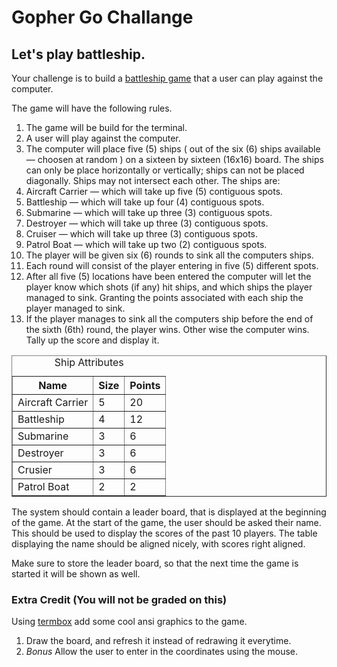 # Gopher Go Challange

## Let's play battleship.

Your challenge is to build a [battleship game][wiki_page] that a user can play against the computer.

The game will have the following rules.

1. The game will be build for the terminal.
2. A user will play against the computer. 
3. The computer will place five (5) ships ( out of the six (6) ships available — choosen at random ) on a sixteen by sixteen (16x16) board. The ships can only be place horizontally or vertically; ships can not be placed diagonally. Ships may not intersect each other. 
The ships are:
  1. Aircraft Carrier — which will take up five  (5) contiguous spots.
  2. Battleship       — which will take up four  (4) contiguous spots.
  3. Submarine        — which will take up three (3) contiguous spots.
  4. Destroyer        — which will take up three (3) contiguous spots.
  5. Cruiser          — which will take up three (3) contiguous spots.
  6. Patrol Boat      — which will take up two   (2) contiguous spots.
4. The player will be given six (6) rounds to sink all the computers ships.
  1. Each round will consist of the player entering in five (5) different spots.
  2. After all five (5) locations have been entered the computer will let the player know which shots (if any) hit ships, and which ships the player managed to sink. Granting the points associated with each ship the player managed to sink.
5. If the player manages to sink all the computers ship before the end of the sixth (6th) round, the player wins. Other wise the computer wins. Tally up the score and display it.

<table border=1 cellpadding=2>
<caption>Ship Attributes</caption>
<tr><th>Name</th><th>Size</th><th>Points</th></tr>
<tr><td>Aircraft Carrier</td><td>5</td><td>20</td></tr>
<tr><td>Battleship</td><td>4</td><td>12</td></tr>
<tr><td>Submarine</td><td>3</td><td>6</td></tr>
<tr><td>Destroyer</td><td>3</td><td>6</td></tr>
<tr><td>Crusier</td><td>3</td><td>6</td></tr>
<tr><td>Patrol Boat</td><td>2</td><td>2</td></tr>
</table>

The system should contain a leader board, that is displayed at the beginning of 
the game. At the start of the game, the user should be asked their name. 
This should be used to display the scores of the past 10 players. The table displaying
the name should be aligned nicely, with scores right aligned.

Make sure to store the leader board, so that the next time the game is started it
will be shown as well.


### Extra Credit (You will not be graded on this)

Using [termbox][termboxgo] add some cool ansi graphics to the game.

1. Draw the board, and refresh it instead of redrawing it everytime.
2. *Bonus* Allow the user to enter in the coordinates using the mouse.

[wiki_page]: https://en.wikipedia.org/wiki/Battleship_(game) "Battleship the board game"
[gosqlite]: https://github.com/mattn/go-sqlite3 "SQLite3 driver that supports the go/dbs interface."
[termboxgo]: https://github.com/nsf/termbox-go "Pure Go Termbox Implementation"


